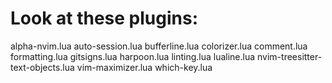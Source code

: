 # Look at these plugins:
alpha-nvim.lua
auto-session.lua
bufferline.lua
colorizer.lua
comment.lua
formatting.lua
gitsigns.lua
harpoon.lua
linting.lua
lualine.lua
nvim-treesitter-text-objects.lua
vim-maximizer.lua
which-key.lua

